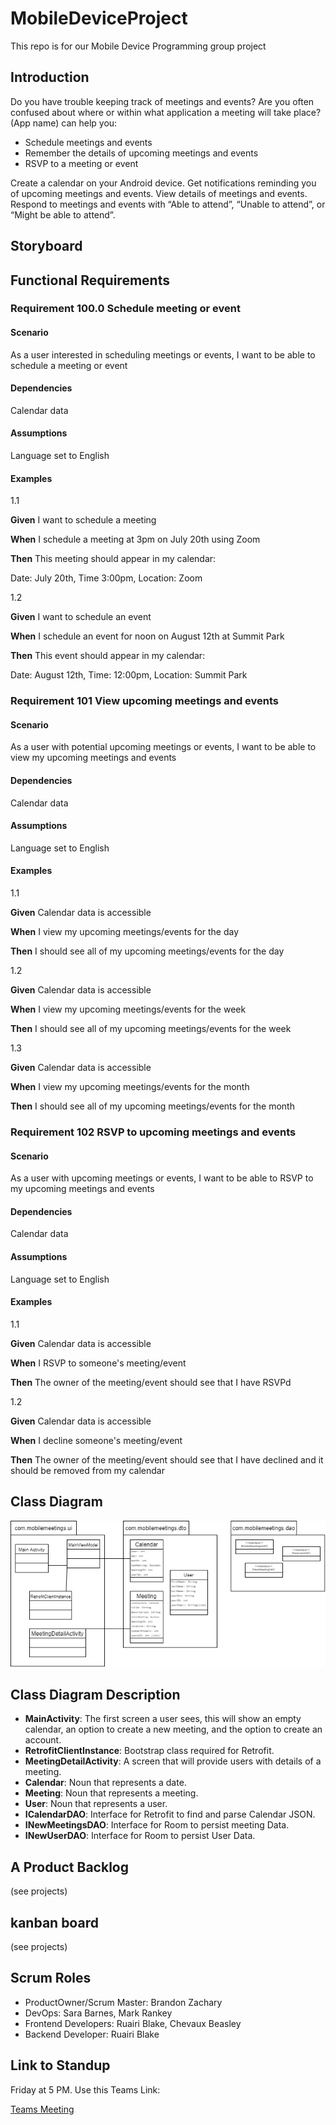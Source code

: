 # MobileDeviceProject
This repo is for our Mobile Device Programming group project

## Introduction
Do you have trouble keeping track of meetings and events? Are you often confused about where or within what application a meeting will take place? (App name) can help you:
* Schedule meetings and events
* Remember the details of upcoming meetings and events
* RSVP to a meeting or event

Create a calendar on your Android device. Get notifications reminding you of upcoming meetings and events. View details of meetings and events. Respond to meetings and events with “Able to attend”, “Unable to attend”, or “Might be able to attend”.

## Storyboard

## Functional Requirements

### Requirement 100.0 Schedule meeting or event
#### Scenario
As a user interested in scheduling meetings or events, I want to be able to schedule a meeting or event

#### Dependencies
Calendar data

#### Assumptions
Language set to English

#### Examples
1.1

**Given** I want to schedule a meeting

**When** I schedule a meeting at 3pm on July 20th using Zoom

**Then** This meeting should appear in my calendar:

Date: July 20th, Time 3:00pm, Location: Zoom

1.2

**Given** I want to schedule an event

**When** I schedule an event for noon on August 12th at Summit Park

**Then** This event should appear in my calendar:

Date: August 12th, Time: 12:00pm, Location: Summit Park

### Requirement 101 View upcoming meetings and events
#### Scenario
As a user with potential upcoming meetings or events, I want to be able to view my upcoming meetings and events

#### Dependencies
Calendar data

#### Assumptions
Language set to English

#### Examples
1.1

**Given** Calendar data is accessible

**When** I view my upcoming meetings/events for the day

**Then** I should see all of my upcoming meetings/events for the day

1.2

**Given** Calendar data is accessible

**When** I view my upcoming meetings/events for the week

**Then** I should see all of my upcoming meetings/events for the week

1.3

**Given** Calendar data is accessible

**When** I view my upcoming meetings/events for the month

**Then** I should see all of my upcoming meetings/events for the month


### Requirement 102 RSVP to upcoming meetings and events
#### Scenario
As a user with upcoming meetings or events, I want to be able to RSVP to my upcoming meetings and events

#### Dependencies
Calendar data

#### Assumptions
Language set to English

#### Examples
1.1

**Given** Calendar data is accessible

**When** I RSVP to someone's meeting/event

**Then** The owner of the meeting/event should see that I have RSVPd

1.2

**Given** Calendar data is accessible

**When** I decline someone's meeting/event

**Then** The owner of the meeting/event should see that I have declined and it should be removed from my calendar


## Class Diagram

![MobileMeetings Class Diagram](images/Mobile%20Meetings%20Class%20Diagram.png)

## Class Diagram Description

- **MainActivity**: The first screen a user sees, this will show an empty calendar, an option to create a new meeting, and the option to create an account.
- **RetrofitClientInstance**: Bootstrap class required for Retrofit.
- **MeetingDetailActivity**: A screen that will provide users with details of a meeting.
- **Calendar**: Noun that represents a date.
- **Meeting**: Noun that represents a meeting.
- **User**: Noun that represents a user.
- **ICalendarDAO**: Interface for Retrofit to find and parse Calendar JSON.
- **INewMeetingsDAO**: Interface for Room to persist meeting Data.
- **INewUserDAO**: Interface for Room to persist User Data.

## A Product Backlog
(see projects)

## kanban board
(see projects)

## Scrum Roles
- ProductOwner/Scrum Master: Brandon Zachary
- DevOps: Sara Barnes, Mark Rankey
- Frontend Developers: Ruairi Blake, Chevaux Beasley
- Backend Developer: Ruairi Blake

## Link to Standup

Friday at 5 PM. Use this Teams Link:

[Teams Meeting](https://teams.microsoft.com/dl/launcher/launcher.html?url=%2F_%23%2Fl%2Fmeetup-join%2F19%3Ameeting_OTNmZWYzZjItYWU3ZC00MzU1LTgzZTgtMjA0YTIwM2VhNWJm%40thread.v2%2F0%3Fcontext%3D%257b%2522Tid%2522%253a%2522f5222e6c-5fc6-48eb-8f03-73db18203b63%2522%252c%2522Oid%2522%253a%2522bb098382-c32b-4c7f-b88e-38b615eafb9b%2522%257d%26anon%3Dtrue&type=meetup-join&deeplinkId=b7dca148-db2a-41e2-a958-008e2b935268&directDl=true&msLaunch=true&enableMobilePage=true&suppressPrompt=true)
